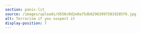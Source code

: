 ```yaml
---
section: panic-lit
source: /images/uploads/d556c0d2e0a75db829639975819285f6.jpg
alt: Terrorism if you suspect it
display-position: 7
---
```

